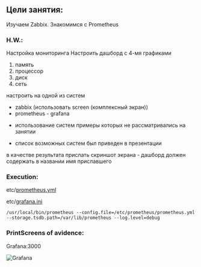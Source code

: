 Цели занятия:
-------
Изучаем Zabbix. Знакомимся с Prometheus
### H.W.:
Настройка мониторинга
Настроить дашборд с 4-мя графиками
1) память
2) процессор
3) диск
4) сеть

настроить на одной из систем
- zabbix (использовать screen (комплексный экран))
- prometheus - grafana

* использование систем примеры которых не рассматривались на занятии
- список возможных систем был приведен в презентации

в качестве результата прислать скриншот экрана - дашборд должен содержать в названии имя приславшего
### Execution:
etc/[prometheus.yml](https://github.com/kyourselfer/OTUS_LinuxAdmin201804/blob/master/lesson22_zabbix_propetheus/configs/prometheus.yml)

etc/[grafana.ini](https://github.com/kyourselfer/OTUS_LinuxAdmin201804/blob/master/lesson22_zabbix_propetheus/configs/gravana.ini)

`/usr/local/bin/prometheus --config.file=/etc/prometheus/prometheus.yml --storage.tsdb.path=/var/lib/prometheus --log.level=debug`

### PrintScreens of avidence:
Grafana:3000

![Grafana](https://github.com/kyourselfer/OTUS_LinuxAdmin201804/blob/master/lesson22_zabbix_propetheus/grafana.gif)
